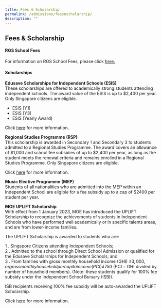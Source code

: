 ```yaml
---
title: Fees & Scholarship
permalink: /admissions/feesnscholarship/
description: ""
---
```

## Fees &amp; Scholarship

#### RGS School Fees

For information on RGS School Fees, please click [here.](/files/2024%20sch%20fees.pdf)

#### Scholarships

**Edusave Scholarships for Independent Schools (ESIS)** <br>
These scholarships are offered to academically strong students attending independent schools. The award value of the ESIS is up to $2,400 per year. Only Singapore citizens are eligible.  

*   ESIS (Y1)
*   ESIS (Y3)
*   ESIS (Yearly Award)

Click&nbsp;[here](https://www.moe.gov.sg/financial-matters/awards-scholarships/edusave-scholarships-independent)&nbsp;for more information.

**Regional Studies Programme (RSP)** <br>
This scholarship is awarded in Secondary 1 and Secondary 3 to students admitted to a Regional Studies Programme. The award covers an allowance of $1,000 and school fee subsidies of up to $2,400 per year, as long as the student meets the renewal criteria and remains enrolled in a Regional Studies Programme. Only Singapore citizens are eligible.  
  
Click&nbsp;[here](https://www.moe.gov.sg/financial-matters/awards-scholarships/programme-scholarships)&nbsp;for more information.

**Music Elective Programme (MEP)** <br>
Students of all nationalities who are admitted into the MEP within an Independent School are eligible for a fee subsidy up to a cap of $2400 per student per year.  
  
**MOE UPLIFT Scholarship** <br>
With effect from 1 January 2023, MOE has introduced the UPLIFT Scholarship to recognize the achievements of students in Independent Schools who have performed well academically or in specific talents areas, and are from lower-income families.

The UPLIFT Scholarship is awarded to students who are:  

1 \.  Singapore Citizens attending Independent Schools;<br>
2 \.  Admitted to the school through Direct School Admission or qualified for the Edusave Scholarships for Independent Schools; and<br>
3 \.  From families with gross monthly household income (GHI) ≤$3,000, or gross monthly household per capita income (PCI) ≤$750 (PCI = GHI divided by number of household members). (Note: these students qualify for 100% fee subsidy under the Independent School Bursary (ISB)).

ISB recipients receiving 100% fee subsidy will be auto-awarded the UPLIFT Scholarship.

Click&nbsp;[here](https://www.moe.gov.sg/financial-matters/awards-scholarships/uplift-scholarships)&nbsp;for more information.